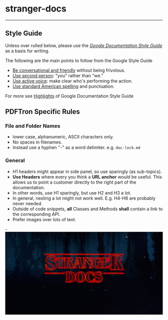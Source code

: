 # stranger-docs
---
## Style Guide

Unless over rulled below, please use the [*Google Documentation Style Guide*](https://developers.google.com/style/) as a basis for writing.

The following are the main points to follow from the Google Style Guide
* [Be conversational and friendly](https://developers.google.com/style/tone) without being frivolous.
* [Use second person](https://developers.google.com/style/person): "you" rather than "we."
* [Use active voice](https://developers.google.com/style/voice): make clear who's performing the action.
* [Use standard American spelling](https://developers.google.com/style/spelling) and punctuation.

For more see [Highlights](https://developers.google.com/style/highlights) of Google Documentation Style Guide

## PDFTron Specific Rules

### File and Folder Names
* lower case, alphanumeric, ASCII characters only.
* No spaces in filenames.
* Instead use a hyphen "-" as a word delimiter. e.g. `doc-lock.md`

### General
* H1 headers might appear in side panel, so use sparingly (as sub-topics).
* **Use Headers** where every you think a **URL anchor** would be useful. This allows us to point a customer directly to the right part of the documentation.
* In other words, use H1 sparingly, but use H2 and H3 a lot.
* In general, nesting a lot might not work well. E.g. H4-H6 are probably never needed.
* Outside of code snippets, **all** Classes and Methods **shall** contain a link to the corresponding API.
* Prefer images over lots of text.

-![stranger docs](https://github.com/sgong-pdftron/stranger-docs/blob/master/stranger-docs.png "Stranger Docs")
